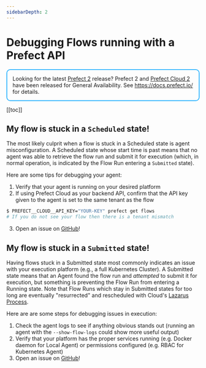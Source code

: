 ```yaml
---
sidebarDepth: 2
---
```

# Debugging Flows running with a Prefect API

<div style="border: 2px solid #27b1ff; border-radius: 10px; padding: 1em;">
Looking for the latest <a href="https://docs.prefect.io/">Prefect 2</a> release? Prefect 2 and <a href="https://app.prefect.cloud">Prefect Cloud 2</a> have been released for General Availability. See <a href="https://docs.prefect.io/">https://docs.prefect.io/</a> for details.
</div>

 [[toc]]

## My flow is stuck in a `Scheduled` state!

The most likely culprit when a flow is stuck in a Scheduled state is agent misconfiguration. A Scheduled state whose start time is past means that no agent was able to retrieve the flow run and submit it for execution (which, in normal operation, is indicated by the Flow Run entering a `Submitted` state).

Here are some tips for debugging your agent:

1. Verify that your agent is running on your desired platform
2. If using Prefect Cloud as your backend API, confirm that the API key given to the agent is set to the same tenant as the flow

```bash
$ PREFECT__CLOUD__API_KEY="YOUR-KEY" prefect get flows
# If you do not see your flow then there is a tenant mismatch
```
3. Open an issue on [GitHub](https://github.com/PrefectHQ/prefect/issues/new/choose)!

## My flow is stuck in a `Submitted` state!

Having flows stuck in a Submitted state most commonly indicates an issue with your execution platform (e.g., a full Kubernetes Cluster). A Submitted state means that an Agent found the flow run and _attempted_ to submit it for execution, but something is preventing the Flow Run from entering a Running state.  Note that Flow Runs which stay in Submitted states for too long are eventually "resurrected" and rescheduled with Cloud's [Lazarus Process](services.html#lazarus).

Here are are some steps for debugging issues in execution:

1. Check the agent logs to see if anything obvious stands out (running an agent with the `--show-flow-logs` could show more useful output)
2. Verify that your platform has the proper services running (e.g. Docker daemon for Local Agent) or permissions configured (e.g. RBAC for Kubernetes Agent)
3. Open an issue on [GitHub](https://github.com/PrefectHQ/prefect/issues/new/choose)!
